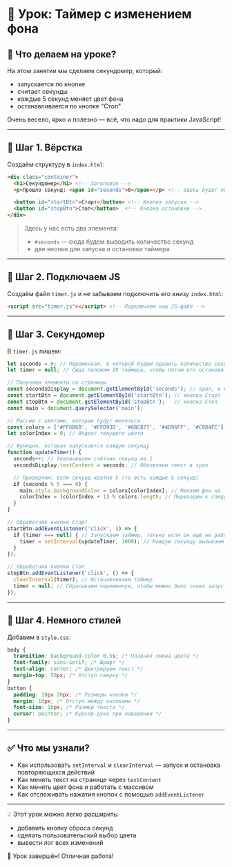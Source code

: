 # 📌 Урок: Таймер с изменением фона

## 📅 Что делаем на уроке?

На этом занятии мы сделаем секундомер, который:

* запускается по кнопке
* считает секунды
* каждые 5 секунд меняет цвет фона
* останавливается по кнопке "Стоп"

Очень весело, ярко и полезно — всё, что надо для практики JavaScript!

---

## 🧱 Шаг 1. Вёрстка

Создаём структуру в `index.html`:

```html
<div class="container">
  <h1>Секундомер</h1> <!-- Заголовок -->
  <p>Прошло секунд: <span id="seconds">0</span></p> <!-- Здесь будет показываться время -->

  <button id="startBtn">Старт</button> <!-- Кнопка запуска -->
  <button id="stopBtn">Стоп</button>  <!-- Кнопка остановки -->
</div>
```

> Здесь у нас есть два элемента:
>
> * `#seconds` — сюда будем выводить количество секунд
> * две кнопки для запуска и остановки таймера

---

## 📎 Шаг 2. Подключаем JS

Создаём файл `timer.js` и не забываем подключить его внизу `index.html`:

```html
<script src="timer.js"></script> <!-- Подключаем наш JS-файл -->
```

---

## 🔁 Шаг 3. Секундомер

В `timer.js` пишем:

```js
let seconds = 0; // Переменная, в которой будем хранить количество секунд
let timer = null; // Сюда положим ID таймера, чтобы потом его остановить

// Получаем элементы со страницы
const secondsDisplay = document.getElementById('seconds'); // span, в который пишем время
const startBtn = document.getElementById('startBtn'); // кнопка Старт
const stopBtn = document.getElementById('stopBtn');   // кнопка Стоп
const main = document.querySelector('main');

// Массив с цветами, которые будут меняться
const colors = ['#FF6B6B', '#FFD93D', '#6BCB77', '#4D96FF', '#C084FC'];
let colorIndex = 0; // Индекс текущего цвета

// Функция, которая запускается каждую секунду
function updateTimer() {
  seconds++; // Увеличиваем счётчик секунд на 1
  secondsDisplay.textContent = seconds; // Обновляем текст в span

  // Проверяем: если секунд кратно 5 (то есть каждые 5 секунд)
  if (seconds % 5 === 0) {
    main.style.backgroundColor = colors[colorIndex]; // Меняем фон на текущий цвет
    colorIndex = (colorIndex + 1) % colors.length; // Переходим к следующему цвету по кругу
  }
}

// Обработчик кнопки Старт
startBtn.addEventListener('click', () => {
  if (timer === null) { // Запускаем таймер, только если он ещё не работает
    timer = setInterval(updateTimer, 1000); // Каждую секунду вызываем updateTimer
  }
});

// Обработчик кнопки Стоп
stopBtn.addEventListener('click', () => {
  clearInterval(timer); // Останавливаем таймер
  timer = null; // Сбрасываем переменную, чтобы можно было снова запустить
});
```

---

## 🎨 Шаг 4. Немного стилей

Добавим в `style.css`:

```css
body {
  transition: background-color 0.5s; /* Плавная смена цвета */
  font-family: sans-serif; /* Шрифт */
  text-align: center; /* Центрируем текст */
  margin-top: 50px; /* Отступ сверху */
}
button {
  padding: 10px 20px; /* Размеры кнопки */
  margin: 10px; /* Отступ между кнопками */
  font-size: 16px; /* Размер текста */
  cursor: pointer; /* Курсор-рука при наведении */
}
```

---

## ✅ Что мы узнали?

* Как использовать `setInterval` и `clearInterval` — запуск и остановка повторяющихся действий
* Как менять текст на странице через `textContent`
* Как менять цвет фона и работать с массивом
* Как отслеживать нажатия кнопок с помощью `addEventListener`

---

💡 Этот урок можно легко расширить:

* добавить кнопку сброса секунд
* сделать пользовательский выбор цвета
* вывести лог всех изменений

🎉 Урок завершён! Отличная работа!
